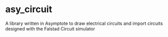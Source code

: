 # asy_circuit
A library written in Asymptote to draw electrical circuits and import circuits designed 
with the Falstad Circuit simulator 
